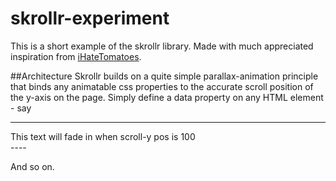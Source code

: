 # skrollr-experiment
 This is a short example of the skrollr library. Made with much appreciated inspiration from <a href="https://ihatetomatoes.net/">iHateTomatoes</a>.
 
 ##Architecture
 Skrollr builds on a quite simple parallax-animation principle that binds any animatable css properties to the accurate scroll position of the y-axis on the page. Simply define a data property on any HTML element - say 
 
----
<div class="fadein" data-0="opacity:0" data-100="opacity:1">This text will fade in when scroll-y pos is 100</div> 
----

And so on. 
